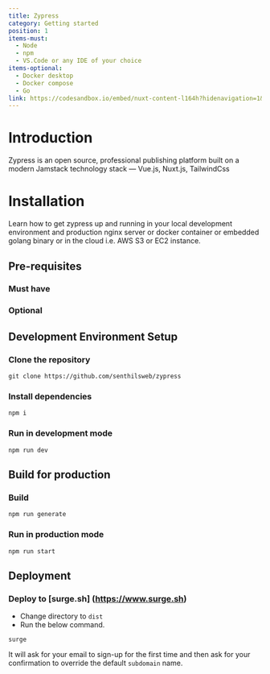 ```yaml
---
title: Zypress
category: Getting started
position: 1
items-must:
  - Node
  - npm
  - VS.Code or any IDE of your choice
items-optional:
  - Docker desktop
  - Docker compose
  - Go
link: https://codesandbox.io/embed/nuxt-content-l164h?hidenavigation=1&theme=dark
---
```


# Introduction
Zypress is an open source, professional publishing platform built on a modern Jamstack technology stack — Vue.js, Nuxt.js, TailwindCss

# Installation 

Learn how to get zypress up and running in your local development environment and production nginx server or docker container or embedded golang binary or in the cloud i.e. AWS S3 or EC2 instance.

## Pre-requisites

### Must have
<list :items="items-must"></list>

### Optional
<list :items="items-optional"></list>



## Development Environment Setup

### Clone the repository

```
git clone https://github.com/senthilsweb/zypress
```
### Install dependencies

```
npm i
```

### Run in development mode

```
npm run dev
```

## Build for production

### Build

```
npm run generate
```

### Run in production mode

```
npm run start
```

## Deployment

### Deploy to [surge.sh] (https://www.surge.sh)

* Change directory to `dist`
* Run the below command. 

```
surge
```

<alert>

It will ask for your email to sign-up for the first time and then ask for your confirmation to override the default `subdomain` name.

</alert>